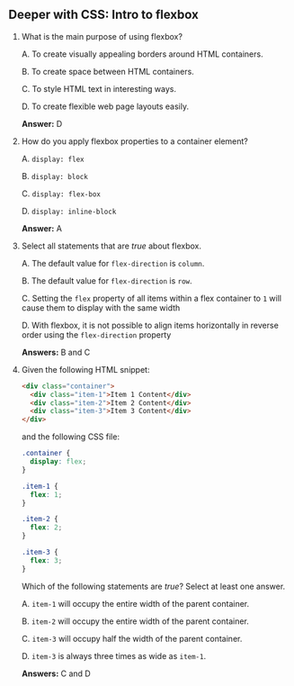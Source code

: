 ## Deeper with CSS: Intro to flexbox

1. What is the main purpose of using flexbox?

    A. To create visually appealing borders around HTML containers.

    B. To create space between HTML containers.

    C. To style HTML text in interesting ways.

    D. To create flexible web page layouts easily.

    **Answer:** D

2. How do you apply flexbox properties to a container element?

    A. `display: flex`

    B. `display: block`

    C. `display: flex-box`

    D. `display: inline-block`

    **Answer:** A

3. Select all statements that are _true_ about flexbox. 

    A. The default value for `flex-direction` is `column`.

    B. The default value for `flex-direction` is `row`.

    C. Setting the `flex` property of all items within a flex container to `1` will cause them to display with the same width 

    D. With flexbox, it is not possible to align items horizontally in reverse order using the `flex-direction` property

    **Answers:** B and C

4. Given the following HTML snippet:

    ```html
    <div class="container">
      <div class="item-1">Item 1 Content</div>
      <div class="item-2">Item 2 Content</div>
      <div class="item-3">Item 3 Content</div>
    </div>
    ```
    and the following CSS file:

    ```css
    .container {
      display: flex;
    }

    .item-1 {
      flex: 1;
    }

    .item-2 {
      flex: 2;
    }

    .item-3 {
      flex: 3;
    }
    ```

    Which of the following statements are _true_? Select at least one answer.

    A. `item-1` will occupy the entire width of the parent container.

    B. `item-2` will occupy the entire width of the parent container.

    C. `item-3` will occupy half the width of the parent container.

    D. `item-3` is always three times as wide as `item-1`.

    **Answers:** C and D
